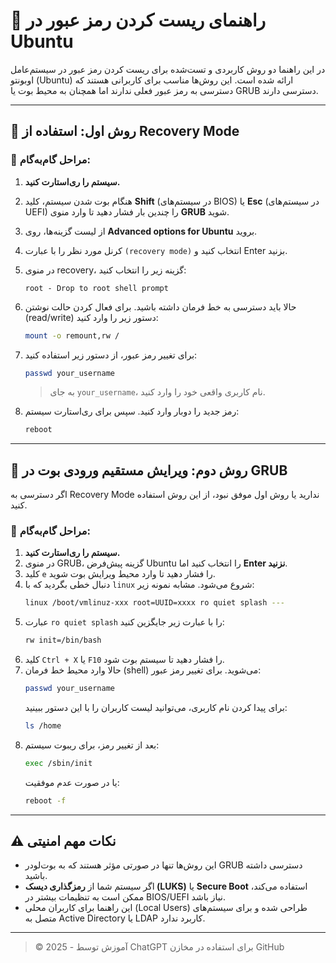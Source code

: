 
# 🔐 راهنمای ریست کردن رمز عبور در Ubuntu

در این راهنما دو روش کاربردی و تست‌شده برای ریست کردن رمز عبور در سیستم‌عامل اوبونتو (Ubuntu) ارائه شده است. این روش‌ها مناسب برای کاربرانی هستند که دسترسی به رمز عبور فعلی ندارند اما همچنان به محیط بوت یا GRUB دسترسی دارند.

---

## 📘 روش اول: استفاده از **Recovery Mode**

### 🔧 مراحل گام‌به‌گام:

1. **سیستم را ری‌استارت کنید.**
2. هنگام بوت شدن سیستم، کلید **Shift** (در سیستم‌های BIOS) یا **Esc** (در سیستم‌های UEFI) را چندین بار فشار دهید تا وارد منوی **GRUB** شوید.
3. از لیست گزینه‌ها، روی **Advanced options for Ubuntu** بروید.
4. کرنل مورد نظر را با عبارت `(recovery mode)` انتخاب کنید و Enter بزنید.
5. در منوی recovery، گزینه زیر را انتخاب کنید:
   ```
   root - Drop to root shell prompt
   ```
6. حالا باید دسترسی به خط فرمان داشته باشید. برای فعال کردن حالت نوشتن (read/write) دستور زیر را وارد کنید:
   ```bash
   mount -o remount,rw /
   ```
7. برای تغییر رمز عبور، از دستور زیر استفاده کنید:
   ```bash
   passwd your_username
   ```
   > به جای `your_username`، نام کاربری واقعی خود را وارد کنید.

8. رمز جدید را دوبار وارد کنید. سپس برای ری‌استارت سیستم:
   ```bash
   reboot
   ```

---

## 📘 روش دوم: ویرایش مستقیم ورودی بوت در **GRUB**

اگر دسترسی به Recovery Mode ندارید یا روش اول موفق نبود، از این روش استفاده کنید.

### 🔧 مراحل گام‌به‌گام:

1. **سیستم را ری‌استارت کنید.**
2. در منوی GRUB، گزینه پیش‌فرض Ubuntu را انتخاب کنید اما **Enter نزنید**.
3. کلید `e` را فشار دهید تا وارد محیط ویرایش بوت شوید.
4. دنبال خطی بگردید که با `linux` شروع می‌شود. مشابه نمونه زیر:
   ```bash
   linux /boot/vmlinuz-xxx root=UUID=xxxx ro quiet splash ---
   ```
5. عبارت `ro quiet splash` را با عبارت زیر جایگزین کنید:
   ```bash
   rw init=/bin/bash
   ```
6. کلید `Ctrl + X` یا `F10` را فشار دهید تا سیستم بوت شود.
7. حالا وارد محیط خط فرمان (shell) می‌شوید. برای تغییر رمز عبور:
   ```bash
   passwd your_username
   ```
   برای پیدا کردن نام کاربری، می‌توانید لیست کاربران را با این دستور ببینید:
   ```bash
   ls /home
   ```
8. بعد از تغییر رمز، برای ریبوت سیستم:
   ```bash
   exec /sbin/init
   ```
   یا در صورت عدم موفقیت:
   ```bash
   reboot -f
   ```

---

## ⚠️ نکات مهم امنیتی

- این روش‌ها تنها در صورتی مؤثر هستند که به بوت‌لودر GRUB دسترسی داشته باشید.
- اگر سیستم شما از **رمزگذاری دیسک (LUKS)** یا **Secure Boot** استفاده می‌کند، ممکن است به تنظیمات بیشتر در BIOS/UEFI نیاز باشد.
- این راهنما برای کاربران محلی (Local Users) طراحی شده و برای سیستم‌های متصل به Active Directory یا LDAP کاربرد ندارد.

---

> © 2025 - آموزش توسط ChatGPT برای استفاده در مخازن GitHub
